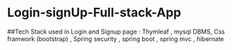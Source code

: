 # Login-signUp-Full-stack-App
##Tech Stack used in Login and Signup page : Thymleaf , mysql DBMS, Css framwork (bootstrap) , Spring security , spring boot , spring mvc , hibernate

